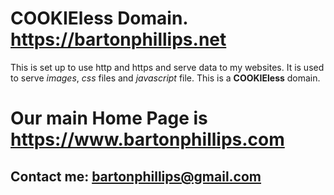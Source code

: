 # COOKIEless Domain. https://bartonphillips.net

This is set up to use http and https and serve data to my websites. It is used to serve
*images*, *css* files and *javascript* file.
This is a **COOKIEless** domain.
# Our main Home Page is https://www.bartonphillips.com
## Contact me: [bartonphillips@gmail.com](mailto:bartonphillips@gmail.com)
